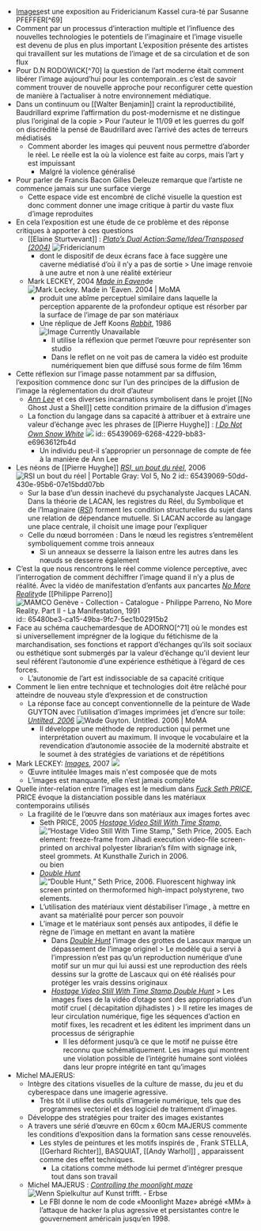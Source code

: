 - [Images](https://archiv3.fridericianum.org/exhibitions/images)est une exposition au Fridericianum Kassel cura-té par Susanne PFEFFER[^69]
- Comment par un processus d’interaction multiple et l’influence des nouvelles technologies le potentiels de l’imaginaire et l’image visuelle est devenu de plus en plus important
  L’exposition présente des artistes qui travaillent sur les mutations de l’image et de sa circulation et de son flux
- Pour D.N RODOWICK[^70] la question de l’art moderne était comment libérer l’image aujourd’hui pour les contemporain..es c’est de savoir comment trouver de nouvelle approche pour reconfigurer cette question de manière à l’actualiser à notre environnement médiatique.
- Dans un continuum ou [[Walter Benjamin]] craint la reproductibilité, Baudrillard exprime l’affirmation du post-modernisme et ne distingue plus l’original de la copie > Pour l’auteur le 11/09 et les guerres du golf on discrédité la pensé de Baudrillard avec l’arrivé des actes de terreurs médiatisés
	- Comment aborder les images qui peuvent nous permettre d’aborder le réel. Le réelle est la où la violence est faite au corps, mais l’art y est impuissant
		- Malgré la violence généralisé
- Pour parler de Francis Bacon Gilles Deleuze remarque que l’artiste ne commence jamais sur une surface vierge
	- Cette espace vide est encombré de cliché visuelle la question est donc comment donner une image critique à partir du vaste flux d’image reproduites
- En cela l’exposition est une étude de ce problème et des réponse critiques à apporter à ces questions
	- [[Elaine Sturtvevant]] : [*Plato’s Dual Action:Same/Idea/Transposed (2004)*](https://archiv3.fridericianum.org/exhibitions/images) ![Fridericianum](https://archiv3.fridericianum.org/img/5529fb68db560cd2/sturtevant-01-fabian-frinzel.jpg)
		- dont le dispositif de deux écrans face à face suggère une caverne médiatisé d’où il n’y a pas de sortie > Une image renvoie à une autre et non à une réalité extérieur
	- Mark LECKEY, 2004 [*Made in Eaven*](https://www.moma.org/collection/works/111013)de  ![Mark Leckey. Made in 'Eaven. 2004 | MoMA](https://www.moma.org/media/W1siZiIsIjEzNDcyNSJdLFsicCIsImNvbnZlcnQiLCItcXVhbGl0eSA5MCAtcmVzaXplIDIwMDB4MjAwMFx1MDAzZSJdXQ.jpg?sha=38a1ee80de208c0b)
		- produit une abîme perceptuel similaire dans laquelle la perception apparente de la profondeur optique est résorber par la surface de l’image de par son matériaux
		- Une réplique de Jeff Koons [*Rabbit*](https://www.thebroad.org/art/jeff-koons/rabbit),  1986 ![Image Currently Unavailable](https://www.thebroad.org/sites/default/files/styles/webp_convert_only/public/art/koons_rabbit_2.jpg.webp?itok=_RaQdJ1m)
			- Il utilise la réflexion que permet l’œuvre pour représenter son studio
			- Dans le reflet on ne voit pas de camera la vidéo est produite numériquement bien que diffusé sous forme de film 16mm
- Cette réflexion sur l’image passe notamment par sa diffusion, l’exposition commence donc sur l’un des principes de la diffusion de l’image la réglementation du droit d’auteur
	- [*Ann Lee*](https://www.pinaultcollection.com/fr/boursedecommerce/autour-dannlee) et ces diverses incarnations symbolisent dans le projet [[No Ghost Just a Shell]] cette condition primaire de la diffusion d’images
	- La fonction du langage dans sa capacité à attribuer et à extraire une valeur d’échange avec les phrases de [[Pierre Huyghe]] : [*I Do Not Own Snow White*](https://www.e-flux.com/criticism/238651/images) ![](https://images.e-flux-systems.com/aa_2016_04_01_Pierre-Huyghe-01-%C2%A9-Photo-Nicolas-Wefers.jpg,1600)
	  id:: 65439069-6268-4229-bb83-e6963612fb4d
		- Un individu peut-il s’approprier un personnage de compte de fée à la manière de Ann Lee
- Les néons de [[Pierre Huyghe]] [*RSI, un bout du réel*](https://www.journals.uchicago.edu/doi/abs/10.1086/722788?journalCode=pog), 2006 ![RSI un bout du réel | Portable Gray: Vol 5, No 2](https://www.journals.uchicago.edu/cms/10.1086/722788/asset/images/medium/fg1.gif)
  id:: 65439069-50dd-430e-95b6-07e15bdd07bb
	- Sur la base d’un dessin inachevé du psychanalyste Jacques LACAN. Dans la théorie de LACAN, les registres du Réel, du Symbolique et de l’Imaginaire ([*RSI*](https://www.journals.uchicago.edu/doi/abs/10.1086/722788?journalCode=pog)) forment les condition structurelles du sujet dans une relation de dépendance mutuelle. Si LACAN accorde au langage une place centrale, il choisit une image pour l’expliquer
	- Celle du nœud borroméen : Dans le nœud les registres s’entremêlent symboliquement comme trois anneaux
		- Si un anneaux se desserre la liaison entre les autres dans les nœuds se desserre également
- C’est la que nous rencontrons le réel comme violence perceptive, avec l’interrogation de comment déchiffrer l’image quand il n’y a plus de réalité. Avec la vidéo de manifestation d’enfants aux pancartes [*No More Reality*](https://www.youtube.com/watch?v=IuApQjAksNw)de [[Philippe Parreno]] ![MAMCO Genève - Collection - Catalogue - Philippe Parreno, No More Reality.  Part II - La Manifestation, 1991](https://www.mamco.ch/download/collection/ap/Object_13844_extraLarge.jpg/MAMCO-ParrenoP-1995-327.jpg)
  id:: 65480be3-ca15-49ba-9fc7-5ec1b02915b2
- Face au schéma cauchemardesque de ADORNO[^71] où le mondes est si universellement imprégner de la logique du fétichisme de la marchandisation, ses fonctions et rapport d’échanges qu’ils soit sociaux ou esthétique sont submergés par la valeur d’échange qu'il devient leur seul référent l’autonomie d’une expérience esthétique à l’égard de ces forces.
	- L’autonomie de l’art est indissociable de sa capacité critique
- Comment le lien entre technique et technologies doit être relâché pour atteindre de nouveau style d’expression et de construction
	- La réponse face au concept conventionnelle de la peinture de Wade GUYTON avec l’utilisation d’images imprimées jet d’encre sur toile: [*Untilted, 2006*](https://www.moma.org/collection/works/106997) ![Wade Guyton. Untitled. 2006 | MoMA](https://www.moma.org/media/W1siZiIsIjE1OTE4OSJdLFsicCIsImNvbnZlcnQiLCItcXVhbGl0eSA5MCAtcmVzaXplIDIwMDB4MjAwMFx1MDAzZSJdXQ.jpg?sha=ac6ac61f59fa698f)
		- Il développe une méthode de reproduction qui permet une interprétation ouvert au maximum. Il invoque le vocabulaire et la revendication d’autonomie associée de la modernité abstraite et le soumet à des stratégies de variations et de répétitions
- Mark LECKEY: [*Images*](https://www.galeriebuchholz.de/exhibitions/leckey-07#_ec=images%7C%7C0), 2007 ![](https://www.galeriebuchholz.de/wp-content/uploads/2013/04/ML_F_2007_01.002.L-e1490889419294-1000x1263.jpg)
	- Œuvre intitulée Images mais n'est composée que de mots
	- L’images est manquante, elle n’est jamais complète
- Quelle inter-relation entre l’images est le medium dans [*Fuck Seth PRICE*](http://sethpricestudio.com/bookarchive/EFFESPE.pdf), PRICE évoque la distanciation possible dans les matériaux contemporains utilisés
	- La fragilité de le l’œuvre dans son matériaux aux images fortes avec
		- Seth PRICE, 2005 [*Hostage Video Still With Time Stamp,*](https://sethpriceimages.com/post/43415521935/hostage-video-still-with-time-stamp-seth-price) ![“Hostage Video Still With Time Stamp,” Seth Price, 2005. Each element: freeze-frame from Jihadi execution video-file screen-printed on archival polyester librarian’s film with signage ink, steel grommets. At Kunsthalle Zurich in 2006.](https://64.media.tumblr.com/e1270396ac6e945084a7e2ad473c9c41/tumblr_mifipxTCd21s3dviwo1_1280.jpg) ou bien
		- [*Double Hunt*](https://sethpriceimages.com/post/78862839544/double-hunt-seth-price-2006-fluorescent) ![“Double Hunt,” Seth Price, 2006. Fluorescent highway ink screen printed on thermoformed high-impact polystyrene, two elements.](https://64.media.tumblr.com/46e0d4797885292ace0e33fcd637b0c3/tumblr_n22vu4OMgf1s3dviwo1_1280.jpg)
		- L’utilisation des matériaux vient déstabiliser l’image , à mettre en avant sa matérialité pour percer son pouvoir
		- L’image et le matériaux sont pensés aux antipodes, il défie le règne de l’image en mettant en avant la matière
			- Dans [*Double Hunt*](https://sethpriceimages.com/post/78862839544/double-hunt-seth-price-2006-fluorescent) l’image des grottes de Lascaux marque un dépassement de l’image originel > Le modèle qui a servi à l’impression n’est pas qu’un reproduction numérique d’une motif sur un mur qui lui aussi est une reproduction des réels dessins sur la grotte de Lascaux qui on été réalisés pour protéger les vrais dessins originaux
			- [*Hostage Video Still With Time Stamp,*](https://sethpriceimages.com/post/43415521935/hostage-video-still-with-time-stamp-seth-price)[*Double Hunt*](https://sethpriceimages.com/post/78862839544/double-hunt-seth-price-2006-fluorescent) > Les images fixes de la vidéo d’otage sont des appropriations d’un motif cruel ( décapitation djihadistes ) > Il retire les images de leur circulation numérique, fige les séquences d’action en motif fixes, les recadrent et les éditent les impriment dans un processus de sérigraphie
				- Il les déforment jusqu’à ce que le motif ne puisse être reconnu que schématiquement. Les images qui montrent une violation possible de l’intégrité humaine sont violées dans leur propre intégrité en tant qu’images
- Michel MAJERUS:
	- Intègre des citations visuelles de la culture de masse, du jeu et du cyberespace dans une imagerie agressive.
		- Très tôt il utilise des outils d’imagerie numérique, tels que des programmes vectoriel et des logiciel de traitement d’images.
	- Développe des stratégies pour traiter des images existantes
	- A travers une sérié d’œuvre en 60cm x 60cm MAJERUS commente les conditions d’exposition dans la formation sans cesse renouvelés.
		- Les styles de peintures et les motifs inspirés de , Frank STELLA, [[Gerhard Richter]], BASQUIAT, [[Andy Warhol]] , apparaissent comme des effet techniques.
			- La citations comme méthode lui permet d’intégrer presque tout dans son travail
	- Michel MAJERUS : [*Controlling the moonlight maze*](https://commons.wikimedia.org/wiki/File:Installation_view_controlling_the_moonlight_maze,_neugerriemschneider,_Berlin_2002.jpg) ![Wenn Spielkultur auf Kunst trifft. - Erbse](https://pseudoerbse.de/wp-content/uploads/2016/04/videospiele-kunst-kultur-gaming-fridericianum-kassel-images-flashback-michel-majerus-controlling-the-moonlight-maze.jpg)
		- Le FBI donne le nom de code «Moonlight Maze» abrégé «MM» à l’attaque de hacker la plus agressive et persistantes contre le gouvernement américain jusqu’en 1998.